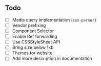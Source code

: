 ## Todo

- [ ] Media query implementation (`css-parser`)
- [ ] Vendor prefixing
- [ ] Component Selector
- [ ] Enable Ref forwarding
- [ ] Use CSSStyleSheet API
- [ ] Bring size below 1kb
- [ ] Themes for website
- [ ] Add more description in documentation
